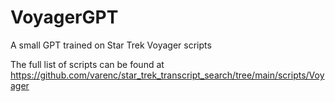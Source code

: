 # VoyagerGPT
A small GPT trained on Star Trek Voyager scripts

The full list of scripts can be found at https://github.com/varenc/star_trek_transcript_search/tree/main/scripts/Voyager

